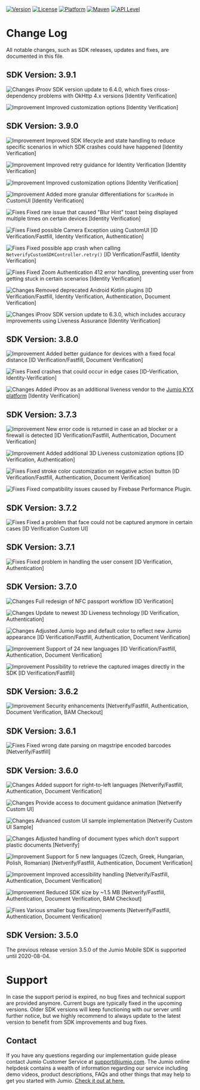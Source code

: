[![Version](https://img.shields.io/github/v/release/Jumio/mobile-sdk-android?style=flat)](#release-notes)
[![License](https://img.shields.io/badge/license-commercial-3D3D3D?style=flat)](#copyright)
[![Platform](https://img.shields.io/badge/platform-Android-lightgrey?style=flat)](#general-requirements)
[![Maven](https://img.shields.io/maven-metadata/v?metadataUrl=https%3A%2F%2Fmobile-sdk.jumio.com%2Fcom%2Fjumio%2Fandroid%2Fcore%2Fmaven-metadata.xml?style=flat)](#integration)
[![API Level](http://img.shields.io/badge/API%20Level-19+-orange?style=flat)](#general-requirements)

# Change Log
All notable changes, such as SDK releases, updates and fixes, are documented in this file.

## SDK Version: __3.9.1__
![Changes](https://img.shields.io/badge/Improvement-green) iProov SDK version update to 6.4.0, which fixes cross-dependency problems with OkHttp 4.x versions [Identity Verification]

![Improvement](https://img.shields.io/badge/Improvement-green) Improved customization options [Identity Verification]

## SDK Version: __3.9.0__
![Improvement](https://img.shields.io/badge/Improvement-green) Improved SDK lifecycle and state handling to reduce specific scenarios in which SDK crashes could have happened [Identity Verification]

![Improvement](https://img.shields.io/badge/Improvement-green) Improved retry guidance for Identity Verification [Identity Verification]

![Improvement](https://img.shields.io/badge/Improvement-green) Improved customization options [Identity Verification]

![Improvement](https://img.shields.io/badge/Improvement-green) Added more granular differentiations for `ScanMode` in CustomUI [Identity Verification]

![Fixes](https://img.shields.io/badge/Fix-success) Fixed rare issue that caused "Blur Hint" toast being displayed multiple times on certain devices [Identity Verification]

![Fixes](https://img.shields.io/badge/Fix-success) Fixed possible Camera Exception using CustomUI [ID Verification/Fastfill, Identity Verification, Authentication]

![Fixes](https://img.shields.io/badge/Fix-success) Fixed possible app crash when calling `NetverifyCustomSDKController.retry()` [ID Verification/Fastfill, Identity Verification]

![Fixes](https://img.shields.io/badge/Fix-success) Fixed Zoom Authentication 412 error handling, preventing user from getting stuck in certain scenarios [Identity Verification]

![Changes](https://img.shields.io/badge/Change-blue) Removed deprecated Android Kotlin plugins [ID Verification/Fastfill, Identity Verification, Authentication, Document Verification]

![Changes](https://img.shields.io/badge/Improvement-green) iProov SDK version update to 6.3.0, which includes accuracy improvements using Liveness Assurance [Identity Verification]

## SDK Version: __3.8.0__
![Improvement](https://img.shields.io/badge/Improvement-green) Added better guidance for devices with a fixed focal distance [ID Verification/Fastfill, Document Verification]

![Fixes](https://img.shields.io/badge/Fix-success) Fixed crashes that could occur in edge cases [ID-Verification, Identity-Verification]

![Changes](https://img.shields.io/badge/Change-blue) Added iProov as an additional liveness vendor to the [Jumio KYX platform](https://www.jumio.com/kyx/) [Identity Verification]

## SDK Version: __3.7.3__
![Improvement](https://img.shields.io/badge/Improvement-green) New error code is returned in case an ad blocker or a firewall is detected [ID Verification/Fastfill, Authentication, Document Verification]

![Improvement](https://img.shields.io/badge/Improvement-green) Added additional 3D Liveness customization options [ID Verification, Authentication]

![Fixes](https://img.shields.io/badge/Fix-success) Fixed stroke color customization on negative action button [ID Verification/Fastfill, Authentication, Document Verification]

![Fixes](https://img.shields.io/badge/Fix-success) Fixed compatibility issues caused by Firebase Performance Plugin.

## SDK Version: __3.7.2__
![Fixes](https://img.shields.io/badge/Fix-success) Fixed a problem that face could not be captured anymore in certain cases [ID Verification Custom UI]

## SDK Version: __3.7.1__
![Fixes](https://img.shields.io/badge/Fix-success) Fixed problem in handling the user consent [ID Verification, Authentication]

## SDK Version: __3.7.0__
![Changes](https://img.shields.io/badge/Change-blue) Full redesign of NFC passport workflow [ID Verification]

![Changes](https://img.shields.io/badge/Change-blue) Update to newest 3D Liveness technology [ID Verification, Authentication]

![Changes](https://img.shields.io/badge/Change-blue) Adjusted Jumio logo and default color to reflect new Jumio appearance [ID Verification/Fastfill, Authentication, Document Verification]

![Improvement](https://img.shields.io/badge/Improvement-green) Support of 24 new languages [ID Verification/Fastfill, Authentication, Document Verification]

![Improvement](https://img.shields.io/badge/Improvement-green) Possibility to retrieve the captured images directly in the SDK [ID Verification/Fastfill]

## SDK Version: __3.6.2__
![Improvement](https://img.shields.io/badge/Improvement-green) Security enhancements [Netverify/Fastfill, Authentication, Document Verification, BAM Checkout]

## SDK Version: __3.6.1__
![Fixes](https://img.shields.io/badge/Fix-success) Fixed wrong date parsing on magstripe encoded barcodes [Netverify/Fastfill]

## SDK Version: __3.6.0__
![Changes](https://img.shields.io/badge/Change-blue) Added support for right-to-left languages [Netverify/Fastfill, Authentication, Document Verification]

![Changes](https://img.shields.io/badge/Change-blue) Provide access to document guidance animation [Netverify Custom UI]

![Changes](https://img.shields.io/badge/Change-blue) Advanced custom UI sample implementation [Netverify Custom UI Sample]

![Changes](https://img.shields.io/badge/Change-blue) Adjusted handling of document types which don’t support plastic documents [Netverify]

![Improvement](https://img.shields.io/badge/Improvement-green) Support for 5 new languages (Czech, Greek, Hungarian, Polish, Romanian) [Netverify/Fastfill, Authentication, Document Verification]

![Improvement](https://img.shields.io/badge/Improvement-green) Improved accessibility handling [Netverify/Fastfill, Authentication, Document Verification]

![Improvement](https://img.shields.io/badge/Improvement-green) Reduced SDK size by ~1.5 MB [Netverify/Fastfill, Authentication, Document Verification, BAM Checkout]

![Fixes](https://img.shields.io/badge/Fix-success)
Various smaller bug fixes/improvements [Netverify/Fastfill, Authentication, Document Verification]

## SDK Version: __3.5.0__
The previous release version 3.5.0 of the Jumio Mobile SDK is supported until 2020-08-04.

# Support
In case the support period is expired, no bug fixes and technical support are provided anymore. Current bugs are typically fixed in the upcoming versions.
Older SDK versions will keep functioning with our server until further notice, but we highly recommend to always update to the latest version to benefit from SDK improvements and bug fixes.

## Contact
If you have any questions regarding our implementation guide please contact Jumio Customer Service at support@jumio.com. The Jumio online helpdesk contains a wealth of information regarding our service including demo videos, product descriptions, FAQs and other things that may help to get you started with Jumio. [Check it out at here.](https://support.jumio.com.)
